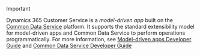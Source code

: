 > [!IMPORTANT]
> Dynamics 365 Customer Service is a *model-driven app* built on the [Common Data Service](https://docs.microsoft.com/powerapps/maker/common-data-service/data-platform-intro) platform. It supports the standard extensibility model for model-driven apps and Common Data Service to perform operations programmatically. For more information, see [Model-driven apps Developer Guide](https://docs.microsoft.com/powerapps/developer/model-driven-apps/overview) and [Common Data Service Developer Guide](https://docs.microsoft.com/powerapps/developer/common-data-service/overview)
